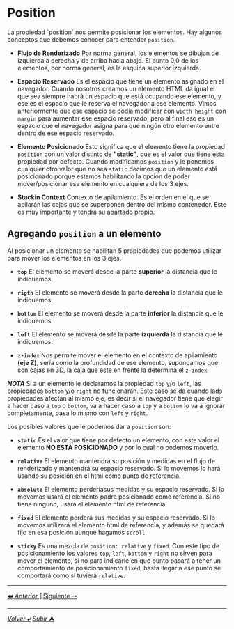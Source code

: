 # Position

La propiedad ´position´ nos permite posicionar los elementos. Hay algunos conceptos que debemos conocer para entender `position`.

- **Flujo de Renderizado** Por norma general, los elementos se dibujan de izquierda a derecha y de arriba hacia abajo. El punto 0,0 de los elementos, por norma general, es la esquina superior izquierda.

- **Espacio Reservado** Es el espacio que tiene un elemento asignado en el navegador. Cuando nosotros creamos un elemento HTML da igual el que sea siempre habrá un espacio que está ocupando ese elemento, y ese es el espacio que le reserva el navegador a ese elemento. Vimos anteriormente que ese espacio se podía modificar con `width height` con ``margin`` para aumentar ese espacio reservado, pero al final eso es un espacio que el navegador asigna para que ningún otro elemento entre dentro de ese espacio reservado.

- **Elemento Posicionado** Esto significa que el elemento tiene la propiedad `position` con un valor distinto de **"static"**, que es el valor que tiene esta propiedad por defecto. Cuando modificamos `position` y le ponemos cualquier otro valor que no sea `static` decimos que un elemento está posicionado porque estamos habilitando la opción de poder mover/posicionar ese elemento en cualquiera de los 3 ejes.

- **Stackin Context** Contexto de apilamiento. Es el orden en el que se apilarán las cajas que se superponen dentro del mismo contenedor. Este es muy importante y tendrá su apartado propio.

## Agregando `position` a un elemento

Al posicionar un elemento se habilitan 5 propiedades que podemos utilizar para mover los elementos en los 3 ejes.

- **`top`** El elemento se moverá desde la parte **superior** la distancia que le indiquemos.

- **`rigth`** El elemento se moverá desde la parte **derecha** la distancia que le indiquemos.

- **`bottom`** El elemento se moverá desde la parte **inferior** la distancia que le indiquemos.

- **`left`** El elemento se moverá desde la parte **izquierda** la distancia que le indiquemos.

- **`z-index`** Nos permite mover el elemento en el contexto de apilamiento **(eje Z)**, sería como la profundidad   de ese elemento, supongamos que son cajas en 3D, la caja que este en frente la determina el `z-index`

***NOTA*** Si a un elemento le declaramos la propiedad ``top`` y/o `left`, las propiedades ``bottom`` y/o `right` no funcionarán. Este caso se da cuando lads propiedades afectan al mismo eje, es decir si el navegador tiene que elegir a hacer caso a ``top`` o ``bottom``, va a hacer caso a `top` y a ``bottom`` lo va a ignorar completamente, pasa lo mismo con `left` y `right`.

Los posibles valores que le podemos dar a `position` son:

- **`static`** Es el valor que tiene por defecto un elemento, con este valor el elemento **NO ESTÁ POSICIONADO** y por lo cual no podemos moverlo.

- **`relative`** El elemento mantendrá su posición y medidas en el flujo de renderizado y mantendrá su espacio reservado. Si lo movemos lo hará usando su posición en el html como punto de referencia.

- **`absolute`** El elemento perderíasus medidas y su espacio reservado. Si lo movemos usará el elemento padre posicionado como referencia. Si no tiene ninguno, usará el elemento html de referencia.

- **`fixed`** El elemento perderá sus medidas y su espacio reservado. Si lo movemos utilizará el elemento html de referencia, y además se quedará fijo en esa posición aunque hagamos `scroll`.

- **`sticky`** Es una mezcla de ``position: relative`` y `fixed`. Con este tipo de posicionamiento los valores `top`, `left`, `bottom` y `right` no sirven para mover el elemento, si no para indicarle en que punto pasará a tener un comportamiento de posicionamiento `fixed`, hasta llegar a ese punto se comportará como si tuviera `relative`.

---

[**&#11176;** *Anterior* &#11007;](/teoria/teoriaBasica/014_boxShadow.md "Sombras") 
[Siguiente **&#129042;**](/teoria/teoriaBasica/015.1_positionRelative.md "Posición relativa")

---

[*Volver* **&ldca;**](/teoria/README.md "Menu principal") 
[*Subir* **&#11165;**](# "Ir al título")